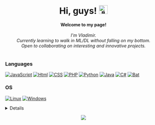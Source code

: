 <h1 align="center">Hi, guys! <img src="https://github.com/wervlad/wervlad/assets/24524555/766d336d-b87d-44ba-807c-c51de2bc6b4d" width="28px" alt="👋"></h1>

<p align="center">
    <b>Welcome to my page!</b><br><br>
    <i>
        I'm Vladimir.<br>
        Currently learning to walk in ML/DL without falling on my bottom.<br>
        Open to collaborating on interesting and innovative projects.<br>
    </i><br>
</p>

### Languages
[![JavaScript](https://img.shields.io/badge/javascript-black?style=for-the-badge&logo=javascript)](https://github.com/dragao2elastico)
[![Html](https://img.shields.io/badge/html-black?style=for-the-badge&logo=html5)](https://github.com/dragao2elastico)
[![CSS](https://img.shields.io/badge/css-black?style=for-the-badge&logo=css3)](https://github.com/dragao2elastico)
[![PHP](https://img.shields.io/badge/php-black?style=for-the-badge&logo=php)](https://github.com/dragao2elastico)
[![Python](https://img.shields.io/badge/python-black?style=for-the-badge&logo=python)](https://github.com/dragao2elastico)
[![Java](https://img.shields.io/badge/java-black?style=for-the-badge&logo=openjdk)](https://github.com/dragao2elastico)
[![C#](https://img.shields.io/badge/csharp-black?style=for-the-badge&logo=csharp)](https://github.com/dragao2elastico)
[![Bat](https://img.shields.io/badge/bat-black?style=for-the-badge&logo=gnu-bat&logoColor=white)](https://github.com/dragao2elastico)



### OS
[![Linux](https://img.shields.io/badge/linux-black?style=for-the-badge&logo=Linux)](https://github.com/dragao2elastico)
[![Windows](https://img.shields.io/badge/Windows-black?style=for-the-badge&logo=Windows)](https://github.com/dragao2elastico)

<details>
<p align="center">
  <a href="https://github.com/dragao2elastico">
    <img src="http://github-profile-summary-cards.vercel.app/api/cards/profile-details?username=dragao2elastico&theme=transparent" />
  </a>
  <a href="https://github.com/dragao2elastico">
    <img src="https://github-readme-streak-stats.herokuapp.com/?user=dragao2elastico&hide_border=true&card_width=338&theme=transparent" />
  </a>
  <a href="https://github.com/dragao2elastico">
    <img src="http://github-profile-summary-cards.vercel.app/api/cards/stats?username=dragao2elastico&theme=transparent" />
  </a>
  <a href="https://github.com/dragao2elastico">
    <img src="https://github-readme-stats.vercel.app/api/top-langs/?username=dragao2elastico&langs_count=10&exclude_repo=&hide=jupyter%20notebook,vim%20script,cmake,makefile,batchfile,emacs%20lisp,css,html&layout=default&card_width=699&hide_border=true&theme=transparent" />
  </a>
</p>
</details>

<p align="center">
  <a href="https://github.com/dragao2elastico">
    <img src="https://komarev.com/ghpvc/?username=dragao2elastico&color=blue&style=flat)" />
  </a>
</p>
<!--

- 🔭 I’m currently working on ...
- 🌱 I’m currently learning ...
- 👯 I’m looking to collaborate on ...
- 🤔 I’m looking for help with ...
- 💬 Ask me about ...
- 📫 How to reach me: ...
- 😄 Pronouns: ...
- ⚡ Fun fact: ...
-->
